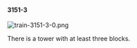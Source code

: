 #### 3151-3
![train-3151-3-0.png](https://github.com/lil-lab/nlvr/raw/master/nlvr/train/images/16/train-3151-3-0.png "train-3151-3-0.png")

There is a tower with at least three blocks.